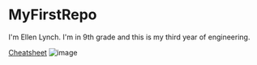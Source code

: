 # MyFirstRepo
I'm Ellen Lynch. I'm in 9th grade and this is my third year of engineering.   

[Cheatsheet](https://www.markdownguide.org/cheat-sheet/)
![image](https://images.adsttc.com/media/images/5037/e2fe/28ba/0d59/9b00/0241/large_jpg/stringio.jpg?1414218779)
